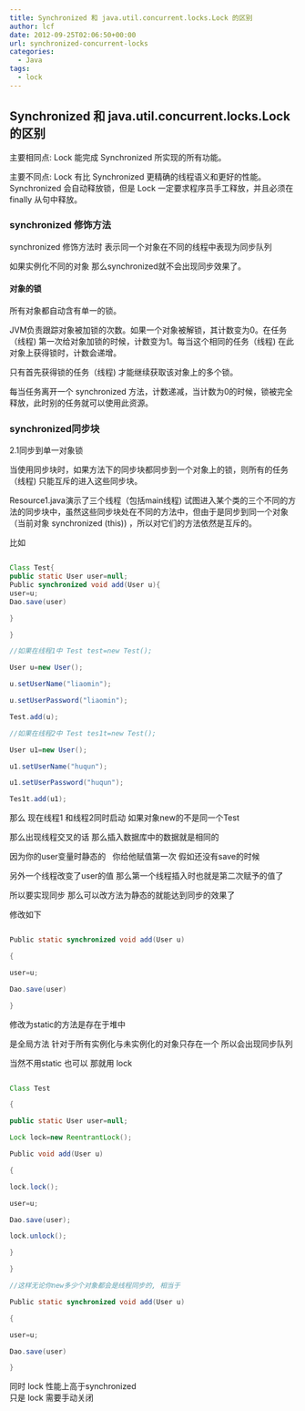 ```yaml
---
title: Synchronized 和 java.util.concurrent.locks.Lock 的区别
author: lcf
date: 2012-09-25T02:06:50+00:00
url: synchronized-concurrent-locks
categories:
  - Java
tags:
  - lock
---
```

## Synchronized 和 java.util.concurrent.locks.Lock 的区别

主要相同点: Lock 能完成 Synchronized 所实现的所有功能。

主要不同点: Lock 有比 Synchronized 更精确的线程语义和更好的性能。Synchronized 会自动释放锁，但是 Lock 一定要求程序员手工释放，并且必须在 finally 从句中释放。

### synchronized 修饰方法
synchronized 修饰方法时 表示同一个对象在不同的线程中表现为同步队列

如果实例化不同的对象 那么synchronized就不会出现同步效果了。

#### 对象的锁
所有对象都自动含有单一的锁。
  
JVM负责跟踪对象被加锁的次数。如果一个对象被解锁，其计数变为0。在任务（线程) 第一次给对象加锁的时候，计数变为1。每当这个相同的任务（线程) 在此对象上获得锁时，计数会递增。
  
只有首先获得锁的任务（线程) 才能继续获取该对象上的多个锁。
  
每当任务离开一个 synchronized 方法，计数递减，当计数为0的时候，锁被完全释放，此时别的任务就可以使用此资源。
  
### synchronized同步块
  
2.1同步到单一对象锁
  
当使用同步块时，如果方法下的同步块都同步到一个对象上的锁，则所有的任务（线程) 只能互斥的进入这些同步块。
  
Resource1.java演示了三个线程（包括main线程) 试图进入某个类的三个不同的方法的同步块中，虽然这些同步块处在不同的方法中，但由于是同步到同一个对象（当前对象 synchronized (this)) ，所以对它们的方法依然是互斥的。
  
比如

```java

Class Test{
public static User user=null;
Public synchronized void add(User u){
user=u;
Dao.save(user)

}

}

//如果在线程1中 Test test=new Test();

User u=new User();

u.setUserName("liaomin");

u.setUserPassword("liaomin");

Test.add(u);

//如果在线程2中 Test tes1t=new Test();

User u1=new User();

u1.setUserName("huqun");

u1.setUserPassword("huqun");

Tes1t.add(u1);

```

那么 现在线程1 和线程2同时启动 如果对象new的不是同一个Test

那么出现线程交叉的话 那么插入数据库中的数据就是相同的

因为你的user变量时静态的   你给他赋值第一次 假如还没有save的时候

另外一个线程改变了user的值 那么第一个线程插入时也就是第二次赋予的值了

所以要实现同步 那么可以改方法为静态的就能达到同步的效果了

修改如下

```java

Public static synchronized void add(User u)

{

user=u;

Dao.save(user)

}

```

修改为static的方法是存在于堆中

是全局方法 针对于所有实例化与未实例化的对象只存在一个 所以会出现同步队列

当然不用static 也可以 那就用 lock

```java

Class Test

{

public static User user=null;

Lock lock=new ReentrantLock();

Public void add(User u)

{

lock.lock();

user=u;

Dao.save(user);

lock.unlock();

}

}

//这样无论你new多少个对象都会是线程同步的, 相当于

Public static synchronized void add(User u)

{

user=u;

Dao.save(user)

}

```

同时 lock 性能上高于synchronized  
只是 lock 需要手动关闭  
